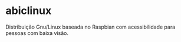 # abiclinux
Distribuição Gnu/Linux baseada no Raspbian com acessibilidade para pessoas com baixa visão.
